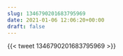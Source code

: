 ```yaml
---
slug: 1346790201683795969
date: 2021-01-06 12:06:20+00:00
draft: false
---
```


{{< tweet 1346790201683795969 >}}

